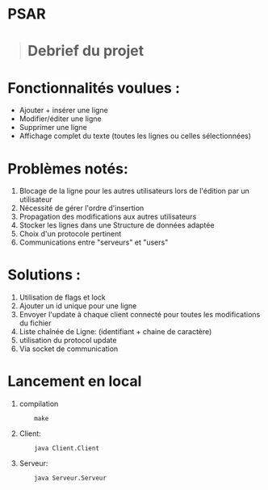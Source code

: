 # PSAR

> # Debrief du projet 

# Fonctionnalités voulues :
- Ajouter + insérer une ligne
- Modifier/éditer une ligne
- Supprimer une ligne
- Affichage complet du texte (toutes les lignes ou celles sélectionnées)

# Problèmes notés:
1. Blocage de la ligne pour les autres utilisateurs lors de l'édition par un utilisateur
2. Nécessité de gérer l'ordre d'insertion
3. Propagation des modifications aux autres utilisateurs
4. Stocker les lignes dans une Structure de données adaptée
5. Choix d'un protocole pertinent
6. Communications entre "serveurs" et "users"

# Solutions :
1. Utilisation de flags et lock
2. Ajouter un id unique pour une ligne
3. Envoyer l'update à chaque client connecté pour toutes les modifications du fichier 
4. Liste chaînée de Ligne: (identifiant + chaine de caractère)
5. utilisation du protocol update
6. Via socket de communication

# Lancement en local
1. compilation
    ```
        make
    ```
2. Client: 
    ```
        java Client.Client
    ```
3. Serveur:
    ```
        java Serveur.Serveur
    ```